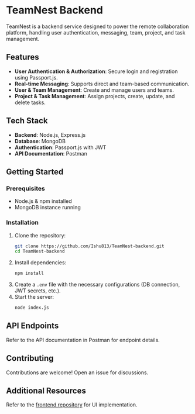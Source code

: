 # TeamNest Backend

TeamNest is a backend service designed to power the remote collaboration platform, handling user authentication, messaging, team, project, and task management.

## Features

- **User Authentication & Authorization**: Secure login and registration using Passport.js.
- **Real-time Messaging**: Supports direct and team-based communication.
- **User & Team Management**: Create and manage users and teams.
- **Project & Task Management**: Assign projects, create, update, and delete tasks.

## Tech Stack

- **Backend**: Node.js, Express.js
- **Database**: MongoDB
- **Authentication**: Passport.js with JWT
- **API Documentation**: Postman

## Getting Started

### Prerequisites

- Node.js & npm installed
- MongoDB instance running

### Installation

1. Clone the repository:
   ```sh
   git clone https://github.com/Ishu813/TeamNest-backend.git
   cd TeamNest-backend
   ```
2. Install dependencies:
   ```sh
   npm install
   ```
3. Create a `.env` file with the necessary configurations (DB connection, JWT secrets, etc.).
4. Start the server:
   ```sh
   node index.js
   ```

## API Endpoints

Refer to the API documentation in Postman for endpoint details.

## Contributing

Contributions are welcome! Open an issue for discussions.

## Additional Resources

Refer to the [frontend repository](https://github.com/Ishu813/TeamNest-frontend) for UI implementation.

